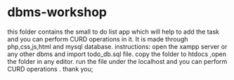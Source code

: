 # dbms-workshop
this folder contains the small to do list app which will help  to add the task and you can perform CURD operations in it.
It is made through php,css,js,html and mysql database.
instructions:
open the xampp server or any other dbms and import todo_db.sql file.
copy the folder to htdocs ,open the folder in any editor.
run the file under the localhost and you can perform CURD operations .
thank you;
